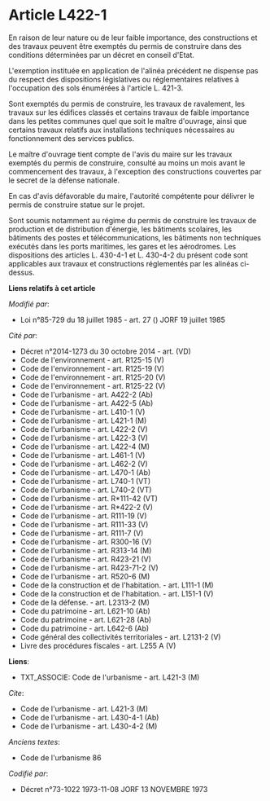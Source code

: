 # Article L422-1

En raison de leur nature ou de leur faible importance, des constructions et des travaux peuvent être exemptés du permis de
construire dans des conditions déterminées par un décret en conseil d'Etat.

L'exemption instituée en application de l'alinéa précédent ne dispense pas du respect des dispositions législatives ou
réglementaires relatives à l'occupation des sols énumérées à l'article L. 421-3.

Sont exemptés du permis de construire, les travaux de ravalement, les travaux sur les édifices classés et certains travaux de
faible importance dans les petites communes quel que soit le maître d'ouvrage, ainsi que certains travaux relatifs aux
installations techniques nécessaires au fonctionnement des services publics.

Le maître d'ouvrage tient compte de l'avis du maire sur les travaux exemptés du permis de construire, consulté au moins un
mois avant le commencement des travaux, à l'exception des constructions couvertes par le secret de la défense nationale.

En cas d'avis défavorable du maire, l'autorité compétente pour délivrer le permis de construire statue sur le projet.

Sont soumis notamment au régime du permis de construire les travaux de production et de distribution d'énergie, les bâtiments
scolaires, les bâtiments des postes et télécommunications, les bâtiments non techniques exécutés dans les ports maritimes,
les gares et les aérodromes.    Les dispositions des articles L. 430-4-1 et L. 430-4-2  du présent code sont applicables aux
travaux et constructions réglementés par les alinéas ci-dessus.

**Liens relatifs à cet article**

_Modifié par_:

  - Loi n°85-729 du 18 juillet 1985 - art. 27 () JORF 19 juillet 1985

_Cité par_:

  - Décret n°2014-1273 du 30 octobre 2014 - art. (VD)
  - Code de l'environnement - art. R125-15 (V)
  - Code de l'environnement - art. R125-19 (V)
  - Code de l'environnement - art. R125-20 (V)
  - Code de l'environnement - art. R125-22 (V)
  - Code de l'urbanisme - art. A422-2 (Ab)
  - Code de l'urbanisme - art. A422-5 (Ab)
  - Code de l'urbanisme - art. L410-1 (V)
  - Code de l'urbanisme - art. L421-1 (M)
  - Code de l'urbanisme - art. L422-2 (V)
  - Code de l'urbanisme - art. L422-3 (V)
  - Code de l'urbanisme - art. L422-4 (M)
  - Code de l'urbanisme - art. L461-1 (V)
  - Code de l'urbanisme - art. L462-2 (V)
  - Code de l'urbanisme - art. L470-1 (Ab)
  - Code de l'urbanisme - art. L740-1 (VT)
  - Code de l'urbanisme - art. L740-2 (VT)
  - Code de l'urbanisme - art. R*111-42 (VT)
  - Code de l'urbanisme - art. R*422-2 (V)
  - Code de l'urbanisme - art. R111-19 (V)
  - Code de l'urbanisme - art. R111-33 (V)
  - Code de l'urbanisme - art. R111-7 (V)
  - Code de l'urbanisme - art. R300-16 (V)
  - Code de l'urbanisme - art. R313-14 (M)
  - Code de l'urbanisme - art. R423-21 (V)
  - Code de l'urbanisme - art. R423-71-2 (V)
  - Code de l'urbanisme - art. R520-6 (M)
  - Code de la construction et de l'habitation. - art. L111-1 (M)
  - Code de la construction et de l'habitation. - art. L151-1 (V)
  - Code de la défense. - art. L2313-2 (M)
  - Code du patrimoine - art. L621-10 (Ab)
  - Code du patrimoine - art. L621-28 (Ab)
  - Code du patrimoine - art. L642-6 (Ab)
  - Code général des collectivités territoriales - art. L2131-2 (V)
  - Livre des procédures fiscales - art. L255 A (V)

**Liens**:

  - TXT_ASSOCIE: Code de l'urbanisme - art. L421-3 (M)

_Cite_:

  - Code de l'urbanisme - art. L421-3 (M)
  - Code de l'urbanisme - art. L430-4-1 (Ab)
  - Code de l'urbanisme - art. L430-4-2 (M)

_Anciens textes_:

  - Code de l'urbanisme 86

_Codifié par_:

  - Décret n°73-1022 1973-11-08 JORF 13 NOVEMBRE 1973
